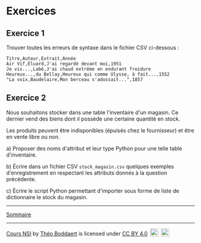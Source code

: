 # Exercices

## Exercice 1

Trouver toutes les erreurs de syntaxe dans le fichier CSV ci-dessous :

```
Titre,Auteur,Extrait,Année
Air Vif,Éluard,J'ai regardé devant moi,1951
Je vis...,Labé,J'ai chaud extrême en endurant froidure
Heureux...,du Bellay,Heureux qui comme Ulysse, à fait...,1552
"La voix,Baudelaire,Mon berceau s'adossait...",1857
```

## Exercice 2

Nous souhaitons stocker dans une table l'inventaire d'un magasin. Ce dernier vend des biens dont il possède une certaine quantité en stock.

Les produits peuvent être indisponibles (épuisés chez le fournisseur) et être en vente libre ou non. 

a) Proposer des noms d'attribut et leur type Python pour une telle table d'inventaire.

b) Écrire dans un fichier CSV `stock_magasin.csv` quelques exemples d'enregistrement en respectant les attributs donnés à la question précédente.

c) Écrire le script Python permettant d'importer sous forme de liste de dictionnaire le stock du magasin.

________________

[Sommaire](./../../README.md)

___________

<p xmlns:cc="http://creativecommons.org/ns#" xmlns:dct="http://purl.org/dc/terms/"><a property="dct:title" rel="cc:attributionURL" href="https://github.com/boddaert/nsi">Cours NSI</a> by <a rel="cc:attributionURL dct:creator" property="cc:attributionName" href="https://github.com/boddaert">Théo Boddaert</a> is licensed under <a href="https://creativecommons.org/licenses/by/4.0/?ref=chooser-v1" target="_blank" rel="license noopener noreferrer" style="display:inline-block;">CC BY 4.0</a>  <img style="height:22px!important;margin-left:3px;vertical-align:text-bottom;" src="https://mirrors.creativecommons.org/presskit/icons/cc.svg?ref=chooser-v1" alt="">  <img style="height:22px!important;margin-left:3px;vertical-align:text-bottom;" src="https://mirrors.creativecommons.org/presskit/icons/by.svg?ref=chooser-v1" alt=""></p> 